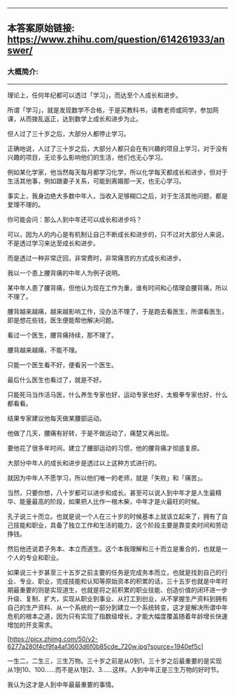 ----------------------------------------
## 本答案原始链接: https://www.zhihu.com/question/614261933/answer/
### 大概简介: 
----------------------------------------
理论上，任何年纪都可以透过「学习」，而达至个人成长和进步。

所谓「学习」，就是发现数学不合格，于是买教科书，请教老师或同学，参加网课，从而拨乱返正，达到数学上成长和进步为止。




但人过了三十岁之后，大部分人都停止学习。

正确地说，人过了三十岁之后，大部分人都只会在有兴趣的项目上学习，对于没有兴趣的项目，无论多么影响他们的生活，他们也无心学习。

例如某化学家，他当然每天每月都学习化学，所以化学每天都成长和进步，但对于生活其他事，例如跟妻子关系，可能到离婚那一天，也无心学习。

事实上，我身边绝大多数中年人，当收入足够糊口之后，对于生活其他问题，都是爱理不理的。




你可能会问：那么人到中年还可以成长和进步吗？

可以，因为人的内心是有机制让自己不断成长和进步的，只不过对大部分人来说，不是透过学习来达至成长和进步。

而是透过一种非常迂回，非常费时，非常痛苦的方式成长和进步。




我以一个患上腰背痛的中年人为例子说明。

某中年人患了腰背痛，但他认为现在工作为重，谁有时间和心情理会腰背痛，所以不理了。

腰背越来越痛，越来越影响工作，没办法不理了，于是跑去看医生，所谓看医生，即是想花些钱，医生便能帮他解决问题。

看过一个医生，腰背痛持续，那不理了。

腰背越来越痛，不能不理。

只能一个医生看不好，便看另一个医生。

最后什么医生也看过了，就是不好。

只能死马当作活马医，什么养生专家也好，运动专家也好，太极拳专家也好，什么都看看。

结果专家建议他每天做某腰部运动。

他做了几天，腰痛有好转，于是不做运动了，痛楚又再出现。

要他花了很多年时间，建立了腰部运动的习惯，他的腰背痛才彻底复原。

大部分中年人的成长和进步是透过以上这种方式进行的。




就因为中年人不愿学习，所以他们唯一的老师，就是「失败」和「痛苦」。



当然，只要你想，八十岁都可以进步和成长。甚至可以说人到中年才是人生最精华、能量最高的阶段，如果把人比作一根木柴，中年才是火最旺的时候。

孔子说三十而立。也就是说一个人在三十岁的时候基本上就该立起来了，拥有了自己技能和职业，具备了独立工作和生活的能力，这个阶段主要是靠变卖时间和劳动挣钱。

然后他还说君子务本、本立而道生。这个本我理解和三十而立是重合的，也就是一个人的专业和职业。

如果说三十岁甚至三十五岁之前主要的任务是完成务本而立，也就是找到自己的行业、专业、职业，完成技能和认知等原始资本的积累的话，三十五岁也就是中年时期最重要的则是实现道生，也就是将之前积累的职业技能、创造价值的闭环进一步升级、复制、扩大，实现从职业到事业、从打工到创业，从不掌握生产资料到拥有自己的生产资料、从一个系统的一部分到建立一个系统转变，这才是解决所谓中年危机的根本之道，因为只有实现了指数级增长，才能大幅度覆盖随着年龄增长快速增加的开支需求。

[https://picx.zhimg.com/50/v2-6277a280f4cf9fa4af3603d6f0b85cde_720w.jpg?source=1940ef5c]

一生二，二生三，三生万物。三十岁之前是从0到1，三十岁之后最重要的是实现从1到10、100……而不是从1到2、3……这样。人到中年正是三生万物的好时节。

我认为这才是人到中年最最重要的事情。